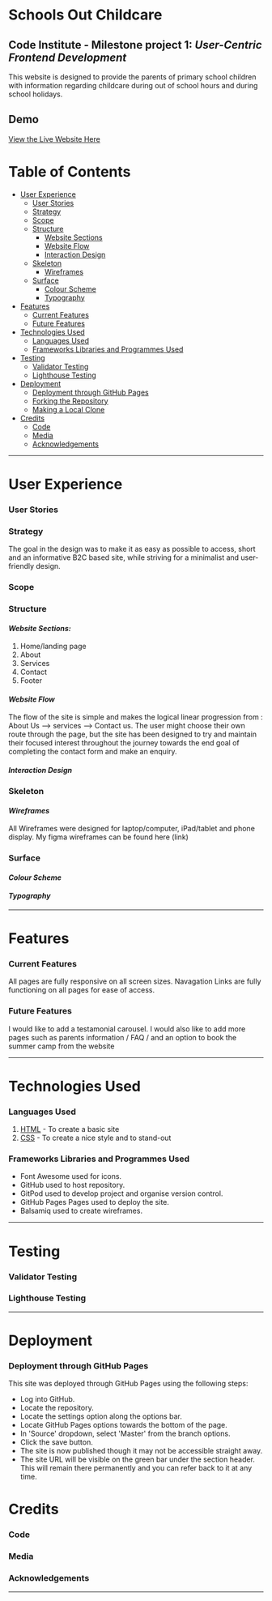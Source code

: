 # Schools Out Childcare
## **Code Institute - Milestone project 1: _User-Centric Frontend Development_** 
This website is designed to provide the parents of primary school children with information regarding childcare during out of school hours and during school holidays.
## Demo
<!-- add link to live site here -->
[View the Live Website Here](#) 

<!-- add screen shot of devices here -->

# Table of Contents
+ [User Experience](#user-experience)
  + [User Stories](#user-stories)
  + [Strategy](#strategy)
  + [Scope](#scope)
  + [Structure](#structure)
    + [Website Sections](#website-sections)
    + [Website Flow](#website-flow)
    + [Interaction Design](#interaction-design)
  + [Skeleton](#skeleton)
    + [Wireframes](#wireframes)
  + [Surface](#surface)
    + [Colour Scheme](#colour-scheme)
    + [Typography](#typography)
+ [Features](#features)
  + [Current Features](#current-features)
  + [Future Features](#future-features)
+ [Technologies Used](#technologies-used)
  + [Languages Used](#languages-used)
  + [Frameworks Libraries and Programmes Used](#frameworks-libraries-and-programmes-used)
+ [Testing](#testing)
  + [Validator Testing](#validator-testing)
  + [Lighthouse Testing](#lighthouse-testing)
+ [Deployment](#deployment)
  + [Deployment through GitHub Pages](#deployment-through-gitHub-pages)
  + [Forking the Repository](#forking-the-repository)
  + [Making a Local Clone](#making-a-local-clone)
+ [Credits](#credits)
  + [Code](#code)
  + [Media](#media)
  + [Acknowledgements](#acknowledgements)
***
# User Experience
### User Stories
### Strategy
<!-- Project goals, customer goals, company goals -->
The goal in the design was to make it as easy as possible to access, short and an informative B2C based site, while striving for a minimalist and user-friendly design.
### Scope
<!--Features to include based on strategy (can/cannot achieve) -->
### Structure
<!--How the information will be logically grouped on the the site -->
#### <em>Website Sections:</em>
1. Home/landing page
2. About
3. Services
4. Contact
5. Footer
#### <em>Website Flow</em>
The flow of the site is simple and makes the logical linear progression from : About Us --> services --> Contact us.
The user might choose their own route through the page, but the site has been designed to try and maintain their focused interest throughout the journey towards the end goal of completing the contact form and make an enquiry.

#### <em>Interaction Design</em>
### Skeleton
<!--How the information is presented - navagation to features -->
#### <em>Wireframes</em>
<!-- Add screen shot of wireframe here -->
All Wireframes were designed for laptop/computer, iPad/tablet and phone display.
My figma wireframes can be found here (link)

### Surface
<!--The look and feel of the site -colours, typography, ease of use -->
#### <em>Colour Scheme</em>
<!-- Add screen shot of color scheme here -->
#### <em>Typography</em>
***
# Features
### Current Features
All pages are fully responsive on all screen sizes.
Navagation Links are fully functioning on all pages for ease of access.
### Future Features
I would like to add a testamonial carousel.
I would also like to add more pages such as parents information / FAQ / and an option to book the summer camp from the website
***
# Technologies Used
### Languages Used
1. [HTML](https://en.wikipedia.org/wiki/HTML5) - To create a basic site
2. [CSS](https://en.wikipedia.org/wiki/CSS) - To create a nice style and to stand-out
### Frameworks Libraries and Programmes Used
* Font Awesome used for icons.
* GitHub used to host repository.
* GitPod used to develop project and organise version control.
* GitHub Pages Pages used to deploy the site.
* Balsamiq used to create wireframes.
<!-- * Autoprefixer used to make CSS cross-browser compatible.
* Transfonter used to convert font from .tff to .woff and .woff2.
* iOS Garage Band used to create audio.
* Lighthouse for performance review.
* PowerMapper used to check compatibility with older browsers.
* Responsinator used to check site was responsive on different screen sizes.-->
***
# Testing
### Validator Testing
### Lighthouse Testing
***
# Deployment
### Deployment through GitHub Pages
This site was deployed through GitHub Pages using the following steps:

* Log into GitHub.
* Locate the repository.
* Locate the settings option along the options bar.
* Locate GitHub Pages options towards the bottom of the page.
* In 'Source' dropdown, select 'Master' from the branch options.
* Click the save button.
* The site is now published though it may not be accessible straight away.
* The site URL will be visible on the green bar under the section header. This will remain there permanently and you can refer back to it at any time.

# Credits
### Code
<!-- credit any code used and from where -->
### Media
<!-- where i sourced the images -->
### Acknowledgements
<!-- thank anyone who helped me -->
***

